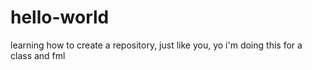 # hello-world
learning how to create a repository, just like you, yo
i'm doing this for a class and fml
